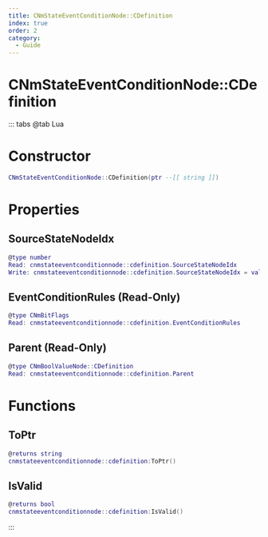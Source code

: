 ```yaml
---
title: CNmStateEventConditionNode::CDefinition
index: true
order: 2
category:
  - Guide
---
```


# CNmStateEventConditionNode::CDefinition

::: tabs
@tab Lua
# Constructor
```lua
CNmStateEventConditionNode::CDefinition(ptr --[[ string ]])
```
# Properties
## SourceStateNodeIdx 
```lua
@type number
Read: cnmstateeventconditionnode::cdefinition.SourceStateNodeIdx
Write: cnmstateeventconditionnode::cdefinition.SourceStateNodeIdx = value
```
## EventConditionRules (Read-Only)
```lua
@type CNmBitFlags
Read: cnmstateeventconditionnode::cdefinition.EventConditionRules
```
## Parent (Read-Only)
```lua
@type CNmBoolValueNode::CDefinition
Read: cnmstateeventconditionnode::cdefinition.Parent
```
# Functions
## ToPtr
```lua
@returns string
cnmstateeventconditionnode::cdefinition:ToPtr()
```
## IsValid
```lua
@returns bool
cnmstateeventconditionnode::cdefinition:IsValid()
```

:::